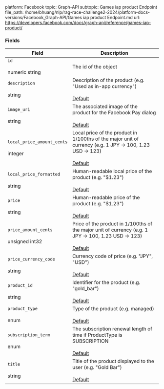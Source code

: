 platform: Facebook
topic: Graph-API
subtopic: Games iap product Endpoint
file_path: /home/bhuang/nlp/rag-race-challenge2-2024/platform-docs-versions/Facebook_Graph-API/Games iap product Endpoint.md
url: https://developers.facebook.com/docs/graph-api/reference/games-iap-product/


### Fields

| Field | Description |
| --- | --- |
| `id`<br><br>numeric string | The id of the object |
| `description`<br><br>string | Description of the product (e.g. "Used as in-app currency")<br><br>[Default](https://developers.facebook.com/docs/graph-api/using-graph-api/#fields) |
| `image_uri`<br><br>string | The associated image of the product for the Facebook Pay dialog<br><br>[Default](https://developers.facebook.com/docs/graph-api/using-graph-api/#fields) |
| `local_price_amount_cents`<br><br>integer | Local price of the product in 1/100ths of the major unit of currency (e.g. 1 JPY -> 100, 1.23 USD -> 123)<br><br>[Default](https://developers.facebook.com/docs/graph-api/using-graph-api/#fields) |
| `local_price_formatted`<br><br>string | Human-readable local price of the product (e.g. "$1.23")<br><br>[Default](https://developers.facebook.com/docs/graph-api/using-graph-api/#fields) |
| `price`<br><br>string | Human-readable price of the product (e.g. "$1.23")<br><br>[Default](https://developers.facebook.com/docs/graph-api/using-graph-api/#fields) |
| `price_amount_cents`<br><br>unsigned int32 | Price of the product in 1/100ths of the major unit of currency (e.g. 1 JPY -> 100, 1.23 USD -> 123)<br><br>[Default](https://developers.facebook.com/docs/graph-api/using-graph-api/#fields) |
| `price_currency_code`<br><br>string | Currency code of price (e.g. "JPY", "USD")<br><br>[Default](https://developers.facebook.com/docs/graph-api/using-graph-api/#fields) |
| `product_id`<br><br>string | Identifier for the product (e.g. "gold\_bar")<br><br>[Default](https://developers.facebook.com/docs/graph-api/using-graph-api/#fields) |
| `product_type`<br><br>enum | Type of the product (e.g. managed)<br><br>[Default](https://developers.facebook.com/docs/graph-api/using-graph-api/#fields) |
| `subscription_term`<br><br>enum | The subscription renewal length of time if ProductType is SUBSCRIPTION<br><br>[Default](https://developers.facebook.com/docs/graph-api/using-graph-api/#fields) |
| `title`<br><br>string | Title of the product displayed to the user (e.g. "Gold Bar")<br><br>[Default](https://developers.facebook.com/docs/graph-api/using-graph-api/#fields) |